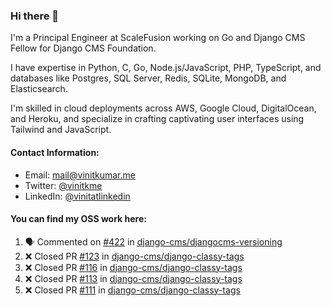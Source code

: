 ### Hi there 👋

I'm a Principal Engineer at ScaleFusion working on Go and Django CMS Fellow for Django CMS Foundation.

I have expertise in Python, C, Go, Node.js/JavaScript, 
PHP, TypeScript, and databases like Postgres, SQL Server, Redis, 
SQLite, MongoDB, and Elasticsearch. 

I'm skilled in cloud deployments across AWS, Google Cloud, 
DigitalOcean, and Heroku, and specialize in crafting captivating 
user interfaces using Tailwind and JavaScript. 

#### Contact Information:

- Email: <a href="mailto:mail@vinitkumar.me">mail@vinitkumar.me</a>
- Twitter: [@vinitkme](https://twitter.com/vinitkme)
- LinkedIn: [@vinitatlinkedin](https://www.linkedin.com/in/vinitatlinkedin/)  

#### You can find my OSS work here:

<!--START_SECTION:activity-->
1. 🗣 Commented on [#422](https://github.com/django-cms/djangocms-versioning/issues/422#issuecomment-2486526026) in [django-cms/djangocms-versioning](https://github.com/django-cms/djangocms-versioning)
2. ❌ Closed PR [#123](https://github.com/django-cms/django-classy-tags/pull/123) in [django-cms/django-classy-tags](https://github.com/django-cms/django-classy-tags)
3. ❌ Closed PR [#116](https://github.com/django-cms/django-classy-tags/pull/116) in [django-cms/django-classy-tags](https://github.com/django-cms/django-classy-tags)
4. ❌ Closed PR [#113](https://github.com/django-cms/django-classy-tags/pull/113) in [django-cms/django-classy-tags](https://github.com/django-cms/django-classy-tags)
5. ❌ Closed PR [#111](https://github.com/django-cms/django-classy-tags/pull/111) in [django-cms/django-classy-tags](https://github.com/django-cms/django-classy-tags)
<!--END_SECTION:activity-->
